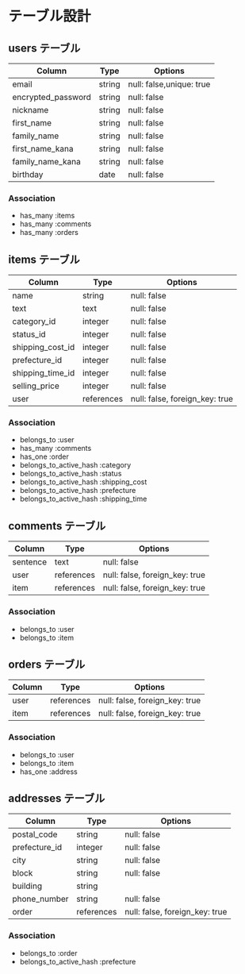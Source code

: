 # テーブル設計

## users テーブル

| Column             | Type    | Options                  |
| ------------------ | ------- | ------------------------ |
| email              | string  | null: false,unique: true |
| encrypted_password | string  | null: false              |
| nickname           | string  | null: false              |
| first_name         | string  | null: false              |
| family_name        | string  | null: false              |
| first_name_kana    | string  | null: false              |
| family_name_kana   | string  | null: false              |
| birthday           | date    | null: false              |

### Association

- has_many :items
- has_many :comments
- has_many :orders

## items テーブル

| Column              | Type          | Options                         |
| ------------------- | ------------- | ------------------------------- |
| name                | string        | null: false                     |
| text                | text          | null: false                     |
| category_id         | integer       | null: false                     |
| status_id           | integer       | null: false                     |
| shipping_cost_id    | integer       | null: false                     |
| prefecture_id       | integer       | null: false                     |
| shipping_time_id    | integer       | null: false                     |
| selling_price       | integer       | null: false                     |
| user                | references    | null: false, foreign_key: true  |

### Association

- belongs_to             :user
- has_many               :comments
- has_one                :order
- belongs_to_active_hash :category
- belongs_to_active_hash :status
- belongs_to_active_hash :shipping_cost
- belongs_to_active_hash :prefecture
- belongs_to_active_hash :shipping_time

## comments テーブル

| Column     | Type       | Options                        |
| ---------- | ---------- | ------------------------------ |
| sentence   | text       | null: false                    |
| user       | references | null: false, foreign_key: true |
| item       | references | null: false, foreign_key: true |

### Association

- belongs_to :user
- belongs_to :item

## orders テーブル

| Column  | Type       | Options                         |
| ------- | ---------- | ------------------------------- |
| user    | references | null: false, foreign_key: true  |
| item    | references | null: false, foreign_key: true  |

### Association

- belongs_to :user
- belongs_to :item
- has_one    :address

## addresses テーブル

| Column                   | Type       | Options                         |
| ------------------------ | ---------- | ------------------------------- |
| postal_code              | string     | null: false                     |
| prefecture_id            | integer    | null: false                     |
| city                     | string     | null: false                     |
| block                    | string     | null: false                     |
| building                 | string     |                                 |
| phone_number             | string     | null: false                     |
| order                    | references | null: false, foreign_key: true  |

### Association

- belongs_to :order
- belongs_to_active_hash :prefecture